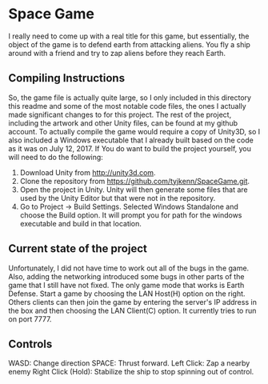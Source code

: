 # Space Game

I really need to come up with a real title for this game, but essentially, the
object of the game is to defend earth from attacking aliens. You fly a ship
around with a friend and try to zap aliens before they reach Earth.

## Compiling Instructions

So, the game file is actually quite large, so I only included in this directory
this readme and some of the most notable code files, the ones I actually made
significant changes to for this project. The rest of the project, including the
artwork and other Unity files, can be found at my github account. To actually
compile the game would require a copy of Unity3D, so I also included a Windows
executable that I already built based on the code as it was on July 12, 2017. If
You do want to build the project yourself, you will need to do the following:

  1. Download Unity from http://unity3d.com.
  2. Clone the repository from https://github.com/tyjkenn/SpaceGame.git.
  3. Open the project in Unity. Unity will then generate some files that are used
     by the Unity Editor but that were not in the repository.
  4. Go to Project -> Build Settings. Selected Windows Standalone and choose the
     Build option. It will prompt you for path for the windows executable and
     build in that location.

## Current state of the project

Unfortunately, I did not have time to work out all of the bugs in the game. Also,
adding the networking introduced some bugs in other parts of the game that I still
have not fixed. The only game mode that works is Earth Defense. Start a game by
choosing the LAN Host(H) option on the right. Others clients can then join the
game by entering the server's IP address in the box and then choosing the LAN
Client(C) option. It currently tries to run on port 7777.

## Controls

WASD: Change direction
SPACE: Thrust forward.
Left Click: Zap a nearby enemy
Right Click (Hold): Stabilize the ship to stop spinning out of control.
